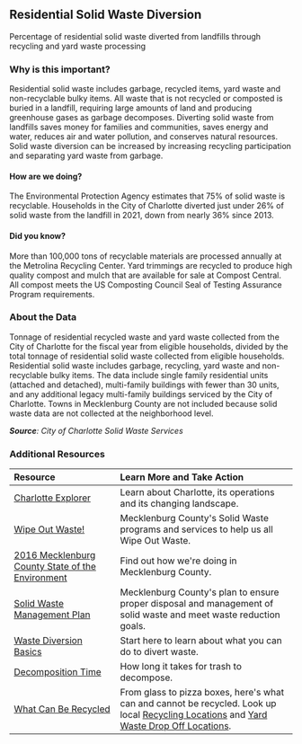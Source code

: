 ## Residential Solid Waste Diversion
Percentage of residential solid waste diverted from landfills through recycling and yard waste processing

### Why is this important?
Residential solid waste includes garbage, recycled items, yard waste and non-recyclable bulky items. All waste that is not recycled or composted is buried in a landfill, requiring large amounts of land and producing greenhouse gases as garbage decomposes. Diverting solid waste from landfills saves money for families and communities, saves energy and water, reduces air and water pollution, and conserves natural resources. Solid waste diversion can be increased by increasing recycling participation and separating yard waste from garbage.

#### How are we doing?
The Environmental Protection Agency estimates that 75% of solid waste is recyclable. Households in the City of Charlotte diverted just under 26% of solid waste from the landfill in 2021, down from nearly 36% since 2013. 

#### Did you know?
More than 100,000 tons of recyclable materials are processed annually at the Metrolina Recycling Center. Yard trimmings are recycled to produce high quality compost and mulch that are available for sale at Compost Central.  All compost meets the US Composting Council Seal of Testing Assurance Program requirements.

### About the Data
Tonnage of residential recycled waste and yard waste collected from the City of Charlotte for the fiscal year from eligible households, divided by the total tonnage of residential solid waste collected from eligible households. Residential solid waste includes garbage, recycling, yard waste and non-recyclable bulky items. The data include single family residential units (attached and detached), multi-family buildings with fewer than 30 units, and any additional legacy multi-family buildings serviced by the City of Charlotte. Towns in Mecklenburg County are not included because solid waste data are not collected at the neighborhood level.

_**Source**: City of Charlotte Solid Waste Services_

### Additional Resources
| Resource | Learn More and Take Action | 
|:--- | :--- |
| [Charlotte Explorer](https://explore.charlottenc.gov/)| Learn about Charlotte, its operations and its changing landscape.
|[Wipe Out Waste!](https://www.mecknc.gov/LUESA/SolidWaste/Wipe-Out-Waste/Pages/wipe-out-waste.aspx) | Mecklenburg County's Solid Waste programs and services to help us all Wipe Out Waste.
|[2016 Mecklenburg County State of the Environment](https://www.mecknc.gov/luesa/soer2016/pages/default.aspx) | Find out how we're doing in Mecklenburg County.
|[Solid Waste Management Plan](https://www.mecknc.gov/LUESA/SolidWaste/Documents/Mecklenburg%20County%20Solid%20Waste%20Mgt%20Plan.01.04.11.pdf)| Mecklenburg County's plan to ensure proper disposal and management of solid waste and meet waste reduction goals.
|[Waste Diversion Basics](http://www2.epa.gov/recycle) | Start here to learn about what you can do to divert waste.
|[Decomposition Time](https://www.saveonenergy.com/material-decomposition/) | How long it takes for trash to decompose.
|[What Can Be Recycled](http://charlottenc.gov/SWS/ResidentServices/Pages/Recycling-Collection.aspx)|From glass to pizza boxes, here's what can and cannot be recycled. Look up local [Recycling Locations](https://www.mecknc.gov/luesa/solidwaste/recyclingdropoffcenters/pages/default.aspx) and [Yard Waste Drop Off Locations](https://www.mecknc.gov/luesa/solidwaste/homecomposting/pages/yardwastefacilities.aspx).
